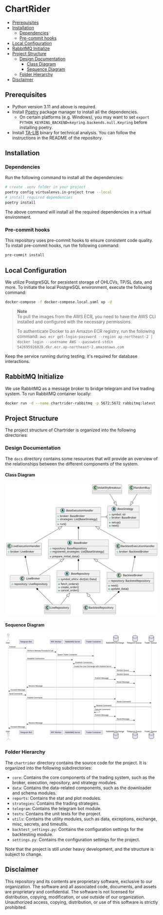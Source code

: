 # ChartRider <!-- omit in toc -->

- [Prerequisites](#prerequisites)
- [Installation](#installation)
  - [Dependencies](#dependencies)
  - [Pre-commit hooks](#pre-commit-hooks)
- [Local Configuration](#local-configuration)
- [RabbitMQ Initialize](#rabbitmq-initialize)
- [Project Structure](#project-structure)
  - [Design Documentation](#design-documentation)
    - [Class Diagram](#class-diagram)
    - [Sequence Diagram](#sequence-diagram)
  - [Folder Hierarchy](#folder-hierarchy)
- [Disclaimer](#disclaimer)


## Prerequisites

- Python version 3.11 and above is required.
- Install [Poetry](https://python-poetry.org/docs/#installation) package manager to install all the dependencies.
  - On certain platforms (e.g. Windows), you may want to set `export PYTHON_KEYRING_BACKEND=keyring.backends.null.Keyring` before installing poetry.
- Install [TA-LIB](https://github.com/TA-Lib/ta-lib-python) binary for technical analysis. You can follow the instructions in the README of the repository.

## Installation

### Dependencies

Run the following command to install all the dependencies:
```bash
# create .venv folder in your project
poetry config virtualenvs.in-project true --local
# install required dependencies
poetry install
```
The above command will install all the required dependencies in a virtual environment.

### Pre-commit hooks

This repository uses pre-commit hooks to ensure consistent code quality. To install pre-commit hooks, run the following command:

```bash
pre-commit install
```

## Local Configuration

We utilize PostgreSQL for persistent storage of OHLCVs, TP/SL data, and more. To initiate the local PostgreSQL environment, execute the following command:

```bash
docker-compose -f docker-compose.local.yaml up -d
```

> **Note** \
> To pull the images from the AWS ECR, you need to have the AWS CLI installed and configured with the necessary permissions.
>
> To authenticate Docker to an Amazon ECR registry, run the following command:
> `aws ecr get-login-password --region ap-northeast-2 | docker login --username AWS --password-stdin 542695926028.dkr.ecr.ap-northeast-2.amazonaws.com`

Keep the service running during testing; it's required for database interactions.

## RabbitMQ Initialize

We use RabbitMQ as a message broker to bridge telegram and live trading system. To run RabbitMQ container locally:

```bash
docker run -d --name chartrider-rabbitmq -p 5672:5672 rabbitmq:latest
```

## Project Structure

The project structure of Chartrider is organized into the following directories:

### Design Documentation

The `docs` directory contains some resources that will provide an overview of the relationships between the different components of the system.

#### Class Diagram

![Class Diagram](./docs/class_diagram.svg)

#### Sequence Diagram

![Sequence Diagram](./docs/sequence_diagram.svg)


### Folder Hierarchy
The `chartrider` directory contains the source code for the project. It is organized into the following subdirectories:

- `core`: Contains the core components of the trading system, such as the broker, execution, repository, and strategy modules.
- `data`: Contains the data-related components, such as the downloader and schema modules.
- `reports`: Contains the stat and plot modules.
- `strategies`: Contains the trading strategies.
- `telegram`: Contains the telegram bot module.
- `tests`: Contains the unit tests for the project.
- `utils`: Contains the utility modules, such as data, exceptions, exchange, misc, secrets, and timeutils.
- `backtest_settings.py`: Contains the configuration settings for the backtesting module.
- `settings.py`: Contains the configuration settings for the project.

Note that the project is still under heavy development, and the structure is subject to change.

## Disclaimer

This repository and its contents are proprietary software, exclusive to our organization. The software and all associated code, documents, and assets are proprietary and confidential. The software is not licensed for distribution, copying, modification, or use outside of our organization. Unauthorized access, copying, distribution, or use of this software is strictly prohibited.
